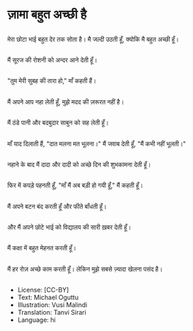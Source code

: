 # ज़ामा बहुत अच्छी है

##
मेरा छोटा भाई बहुत देर तक सोता है। मै जल्दी उठती हूँ, क्योकि मै बहुत अच्छी हूँ।

##
मैं सूरज की रोशनी को अन्दर आने देती हूँ।

##
"तुम मेरी सुबह की तारा हो," माँ कहती हैं।

##
मैं अपने आप नहा लेती हूँ, मुझे मदद की ज़रूरत नहीं है।

##
मैं ठंडे पानी और बदबुदार साबुन को सह लेती हूँ।

##
माँ याद दिलाती हैं, "दात मलना मत भूलना।" मैं जवाब देती हूँ, "मैं कभी नहीं भूलती।"

##
नहाने के बाद मैं दादा और दादी को अच्छे दिन की शुभकामना देती हूँ।

##
फिर में कपड़े पहनती हूँ, "माँ मैं अब बड़ी हो गयी हूँ," मैं कहती हूँ।

##
मैं अपने बटन बंद करती हूँ और फीते बाँधती हूँ।

##
और मैं अपने छोटे भाई को विद्यालय की सारी ख़बर देती हूँ।

##
मैं कक्षा में बहुत मेहनत करती हूँ।

##
मैं हर रोज़ अच्छे काम करती हूँ। लेकिन मुझे सबसे ज़्यादा खेलना पसंद है।

##
* License: [CC-BY]
* Text: Michael Oguttu
* Illustration: Vusi Malindi
* Translation: Tanvi Sirari
* Language: hi
